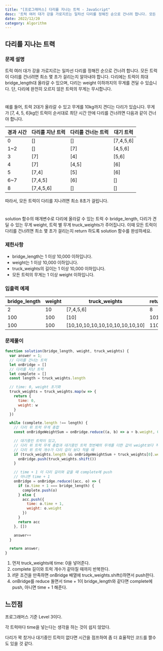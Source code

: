 ```yaml
---
title: "[프로그래머스] 다리를 지나는 트력 - JavaScript"
desc: '트럭 여러 대가 강을 가로지르는 일차선 다리를 정해진 순으로 건너려 합니다. 모든 트럭이 다리를 건너려면 최소 몇 초가 걸리는지 알아내야 합니다. 다리에는 트럭이 최대 bridge_length대 올라갈 수 있으며, 다리는 weight 이하까지의 무게를 견딜 수 있습니다. 단, 다리에 완전히 오르지 않은 트럭의 무게는 무시합니다.'
date: 2022/12/20
category: Algorithm
---
```

## 다리를 지나는 트력
### 문제 설명
트럭 여러 대가 강을 가로지르는 일차선 다리를 정해진 순으로 건너려 합니다. 모든 트럭이 다리를 건너려면 최소 몇 초가 걸리는지 알아내야 합니다. 다리에는 트럭이 최대 bridge_length대 올라갈 수 있으며, 다리는 weight 이하까지의 무게를 견딜 수 있습니다. 단, 다리에 완전히 오르지 않은 트럭의 무게는 무시합니다.
#
예를 들어, 트럭 2대가 올라갈 수 있고 무게를 10kg까지 견디는 다리가 있습니다. 무게가 [7, 4, 5, 6]kg인 트럭이 
순서대로 최단 시간 안에 다리를 건너려면 다음과 같이 건너야 합니다.

|경과 시간|	다리를 지난 트럭|	다리를 건너는 트럭|	대기 트럭|
|---|---|---|---|
|0	|[]	|[]|	[7,4,5,6]|
|1~2|	[]	|[7]|	[4,5,6]|
|3	|[7]|	[4]|	[5,6]|
|4	|[7]|	[4,5]|	[6]|
|5	|[7,4]|	[5]	|[6]|
|6~7|	[7,4,5]|	[6]	|[]|
|8	|[7,4,5,6]	|[]|	[]|

따라서, 모든 트럭이 다리를 지나려면 최소 8초가 걸립니다.
#
solution 함수의 매개변수로 다리에 올라갈 수 있는 트럭 수 bridge_length, 다리가 견딜 수 있는 무게 weight, 트럭 별 무게 truck_weights가 주어집니다. 이때 모든 트럭이 다리를 건너려면 최소 몇 초가 걸리는지 return 하도록 solution 함수를 완성하세요.



### 제한사항
- bridge_length는 1 이상 10,000 이하입니다.
- weight는 1 이상 10,000 이하입니다.
- truck_weights의 길이는 1 이상 10,000 이하입니다.
- 모든 트럭의 무게는 1 이상 weight 이하입니다.

### 입출력 예제

|bridge_length|	weight|	truck_weights|	return|
|---|---|---|---|
|2|	10|	[7,4,5,6]	|8|
|100|	100|	[10]	|101|
|100|	100|	[10,10,10,10,10,10,10,10,10,10]	|110|

### 문제풀이
```javascript
function solution(bridge_length, weight, truck_weights) {
  var answer = 1;
  // 다리를 건너는 트럭
  let onBridge = []
  // 다리를 지난 트럭
  let complete = []
  const length = truck_weights.length

  // time: 0, weight 초기화
  truck_weights = truck_weights.map(w => {
    return {
      time: 0,
      weight: w
    }
  })

  while (complete.length !== length) {
    // 다리 위 트럭 무게 총합
    const onBridgeWeightSum = onBridge.reduce((a, b) => a + b.weight, 0)

    // 대기중인 트럭이 있고, 
    // 다리 위 트럭 무게 총합과 대기중인 트럭 첫번째의 무개를 더한 값이 weight보다 작고,
    // 다리 위 트럭 개수가 다리 길이 보다 적을 때
    if (truck_weights.length && onBridgeWeightSum + truck_weights[0].weight <= weight && onBridge.length < bridge_length) {
      onBridge.push(truck_weights.shift())
    }

    // time + 1 이 다리 길이와 같을 때 complete에 push
    // 아니면 time + 1
    onBridge = onBridge.reduce((acc, o) => {
      if (o.time + 1 === bridge_length) {
        complete.push(o)
      } else {
        acc.push({
          time: o.time + 1,
          weight: o.weight
        })
      }
      return acc
    }, [])

    answer++
  }

  return answer;
}
```

1. 먼저 truck_weights에 time: 0을 넣어준다.
2. complete 길이와 트럭 개수가 같아질 때까지 반복한다.
3. if문 조건을 만족하면 onBridge 배열에 truck_weights.shift()하면서 push한다.
4. onBridge를 reduce 돌면서 time + 1이 bridge_length와 같다면 complete에 push, 아니면 time + 1 해준다.


## 느낀점
프로그래머스 기준 Level 3이다.

각 트럭마다 time을 넣는다는 생각을 하는 것이 쉽지 않았다.

다리가 꽉 찼거나 대기중인 트럭이 없다면 시간을 점프하여 좀 더 효율적인 코드를 짤수도 있을 것 같다.